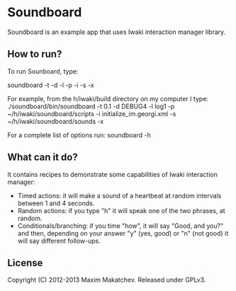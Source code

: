 Soundboard 
=====
Soundboard is an example app that uses Iwaki interaction manager library. 


## How to run?

To run Sounboard, type:

soundboard 
-t <period of the main loop in seconds> 
-d <debug level> 
-l <location and prefix of the log file> 
-p <path of the top-level script directory containing init file> 
-i <name of the init file> 
-s <absolute path of the sound files> 
-x

For example, from the h/iwaki/build directory on my computer I type:
./soundboard/bin/soundboard -t 0.1 -d DEBUG4 -l log1 -p ~/h/iwaki/soundboard/scripts -i initialize_im.georgi.xml -s ~/h/iwaki/soundboard/sounds -x


For a complete list of options run:
soundboard -h

## What can it do?

It contains recipes to demonstrate some capabilities of Iwaki interaction manager:

  - Timed actions: it will make a sound of a heartbeat at random intervals between 1 and 4 seconds.
  - Random actions: if you type "h" it will speak one of the two phrases, at random.
  - Conditionals/branching: if you time "how", it will say "Good, and you?" and then, depending on your answer "y" (yes, good) or "n" (not good) it will say different follow-ups.

## License

Copyright (C) 2012-2013 Maxim Makatchev. Released under GPLv3.